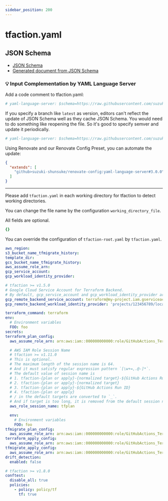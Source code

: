 ```yaml
---
sidebar_position: 200
---
```


# tfaction.yaml

## JSON Schema

* [JSON Schema](https://github.com/suzuki-shunsuke/tfaction/blob/main/schema/tfaction.json)
* [Generated document from JSON Schema](https://suzuki-shunsuke.github.io/tfaction/config/tfaction.html)

### 💡 Input Complementation by YAML Language Server

Add a code comment to tfaction.yaml:

```yaml
# yaml-language-server: $schema=https://raw.githubusercontent.com/suzuki-shunsuke/tfaction/refs/heads/latest/schema/tfaction.json
```

If you specify a branch like `latest` as version, editors can't reflect the update of JSON Schema well as they cache JSON Schema.
You would need to do something like reopening the file.
So it's good to specify semver and update it periodically.

```yaml
# yaml-language-server: $schema=https://raw.githubusercontent.com/suzuki-shunsuke/tfaction/refs/tags/v1.15.5/schema/tfaction.json
```

Using Renovate and our Renovate Config Preset, you can automate the update:

```json
{
  "extends": [
    "github>suzuki-shunsuke/renovate-config:yaml-language-server#3.0.0"
  ]
}
```

---

Please add `tfaction.yaml` in each working directory for tfaction to detect working directories.

You can change the file name by the configuration `working_directory_file`.

All fields are optional.

```yaml
{}
```

You can override the configuration of `tfaction-root.yaml` by `tfaction.yaml`.

```yaml
aws_region:
s3_bucket_name_tfmigrate_history:
template_dir:
gcs_bucket_name_tfmigrate_history:
aws_assume_role_arn:
gcp_service_account:
gcp_workload_identity_provider:

# tfaction >= v1.5.0
# Google Cloud Service Account for Terraform Backend.
# By default, gcp_service_account and gcp_workload_identity_provider are used.
gcp_remote_backend_service_account: terraform@my-project.iam.gserviceaccount.com
gcp_remote_backend_workload_identity_provider: 'projects/123456789/locations/global/workloadIdentityPools/my-pool/providers/my-provider'

terraform_command: terraform
env:
  # Environment variables
  FOO: foo
secrets:
terraform_plan_config:
  aws_assume_role_arn: arn:aws:iam::000000000000:role/GitHubActions_Terraform_AWS_terraform_plan

  # AWS IAM Role Session Name
  # tfaction >= v1.11.0
  # This is optional.
  # The maximum length of the session name is 64.
  # And it must satisfy regular expression pattern `[\w+=,.@-]*`.
  # The default value of session name is
  # 1. tfaction-{plan or apply}-{normalized target}-${GitHub Actions Run ID}
  # 2. tfaction-{plan or apply}-{normalized target}
  # 3. tfaction-{plan or apply}-${GitHub Actions Run ID}
  # 4. tfaction-{plan or apply}
  # / in the default targets are converted to `_`.
  # And if target is too long, it is removed from the default session name.
  aws_role_session_name: tfplan

  env:
    # Environment variables
    FOO: foo
tfmigrate_plan_config:
  aws_assume_role_arn: arn:aws:iam::000000000000:role/GitHubActions_Terraform_AWS_tfmigrate_plan
terraform_apply_config:
  aws_assume_role_arn: arn:aws:iam::000000000000:role/GitHubActions_Terraform_AWS_terraform_apply
tfmigrate_apply_config:
  aws_assume_role_arn: arn:aws:iam::000000000000:role/GitHubActions_Terraform_AWS_tfmigrate_apply
drift_detection:
  enabled: false

# tfaction >= v1.8.0
conftest:
  disable_all: true
  policies:
    - policy: policy/tf
      tf: true
```
